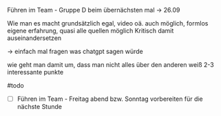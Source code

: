 Führen im Team - Gruppe D beim übernächsten mal -> 26.09

Wie man es macht grundsätzlich egal, video oä. auch möglich, formlos
eigene erfahrung, quasi alle quellen möglich 
Kritisch damit auseinandersetzen

-> einfach mal fragen was chatgpt sagen würde

wie geht man damit um, dass man nicht alles über den anderen weiß
2-3 interessante punkte

#todo 
- [ ] Führen im Team - Freitag abend bzw. Sonntag vorbereiten für die nächste Stunde

